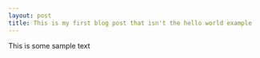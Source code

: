 ```yaml
---
layout: post
title: This is my first blog post that isn't the hello world example
---
```


This is some sample text
